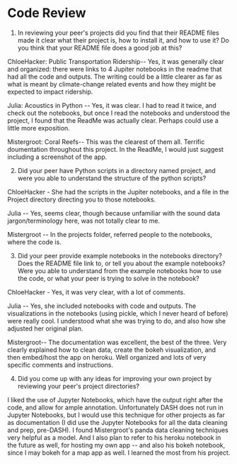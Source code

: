 
# Code Review

1. In reviewing your peer's projects did you find that their README files made it clear what their project is, how to install it, and how to use it? Do you think that your README file does a good job at this?

ChloeHacker: Public Transportation Ridership-- Yes, it was generally clear and organized: there were links to 4 Jupiter notebooks in the readme that had all the code and outputs. The writing could be a little clearer as far as what is meant by climate-change related events and how they might be expected to impact ridership.

Julia: Acoustics in Python -- Yes, it was clear. I had to read it twice, and check out the notebooks, but once I read the notebooks and understood the project, I found that the ReadMe was actually clear. Perhaps could use a little more exposition.

Mistergroot: Coral Reefs-- This was the clearest of them all. Terrific doumentation throughout this project. In the ReadMe, I would just suggest including a screenshot of the app.

2. Did your peer have Python scripts in a directory named project, and were you able to understand the structure of the python scripts?

ChloeHacker - She had the scripts in the Jupiter notebooks, and a file in the Project directory directing you to those notebooks.

Julia -- Yes, seems clear, though because unfamiliar with the sound data jargon/terminology here, was not totally clear to me. 

Mistergroot -- In the projects folder, referred people to the notebooks, where the code is. 


3. Did your peer provide example notebooks in the notebooks directory? Does the README file link to, or tell you about the example notebooks? Were you able to understand from the example notebooks how to use the code, or what your peer is trying to solve in the notebook?

ChloeHacker - Yes, it was very clear, with a lot of comments. 

Julia -- Yes, she included notebooks with code and outputs. The visualizations in the notebooks (using pickle, which I never heard of before) were really cool. I understood what she was trying to do, and also how she adjusted her original plan. 

Mistergroot-- The documentation was excellent, the best of the three. Very clearly explained how to clean data, create the bokeh visualization, and then embed/host the app on heroku. Well organized and lots of very specific comments and instructions. 


4. Did you come up with any ideas for improving your own project by reviewing your peer's project directories?

I liked the use of Jupyter Notebooks, which have the output right after the code, and allow for ample annotation. Unfortunately DASH does not run in Jupyter Notebooks, but I would use this technique for other projects as far as documentation (I did use the Jupyter Notebooks for all the data cleaning and prep, pre-DASH). I found Mistergroot's panda data cleaning techniques very helpful as a model. And I also plan to refer to his heroku notebook in the future as well, for hosting my own app -- and also his bokeh notebook, since I may bokeh for a map app as well. I learned the most from his project. 